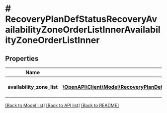 # # RecoveryPlanDefStatusRecoveryAvailabilityZoneOrderListInnerAvailabilityZoneOrderListInner

## Properties

Name | Type | Description | Notes
------------ | ------------- | ------------- | -------------
**availability_zone_list** | [**\OpenAPI\Client\Model\RecoveryPlanDefStatusRecoveryAvailabilityZoneOrderListInnerAvailabilityZoneOrderListInnerAvailabilityZoneListInner[]**](RecoveryPlanDefStatusRecoveryAvailabilityZoneOrderListInnerAvailabilityZoneOrderListInnerAvailabilityZoneListInner.md) | List of Availability Zones. | [optional]

[[Back to Model list]](../../README.md#models) [[Back to API list]](../../README.md#endpoints) [[Back to README]](../../README.md)
